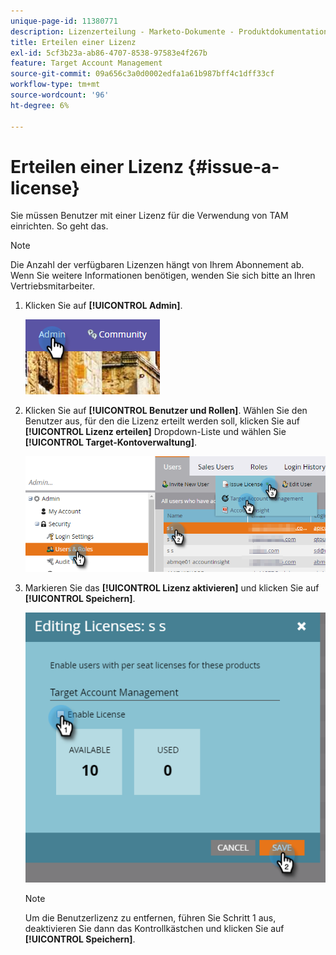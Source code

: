 ```yaml
---
unique-page-id: 11380771
description: Lizenzerteilung - Marketo-Dokumente - Produktdokumentation
title: Erteilen einer Lizenz
exl-id: 5cf3b23a-ab86-4707-8538-97583e4f267b
feature: Target Account Management
source-git-commit: 09a656c3a0d0002edfa1a61b987bff4c1dff33cf
workflow-type: tm+mt
source-wordcount: '96'
ht-degree: 6%

---
```


# Erteilen einer Lizenz {#issue-a-license}

Sie müssen Benutzer mit einer Lizenz für die Verwendung von TAM einrichten. So geht das.

>[!NOTE]
>
>Die Anzahl der verfügbaren Lizenzen hängt von Ihrem Abonnement ab. Wenn Sie weitere Informationen benötigen, wenden Sie sich bitte an Ihren Vertriebsmitarbeiter.

1. Klicken Sie auf **[!UICONTROL Admin]**.

   ![](assets/issue-a-license-1.png)

1. Klicken Sie auf **[!UICONTROL Benutzer und Rollen]**. Wählen Sie den Benutzer aus, für den die Lizenz erteilt werden soll, klicken Sie auf **[!UICONTROL Lizenz erteilen]** Dropdown-Liste und wählen Sie **[!UICONTROL Target-Kontoverwaltung]**.

   ![](assets/issue-a-license-2.png)

1. Markieren Sie das **[!UICONTROL Lizenz aktivieren]** und klicken Sie auf **[!UICONTROL Speichern]**.

   ![](assets/issue-a-license-3.png)

   >[!NOTE]
   >
   >Um die Benutzerlizenz zu entfernen, führen Sie Schritt 1 aus, deaktivieren Sie dann das Kontrollkästchen und klicken Sie auf **[!UICONTROL Speichern]**.
